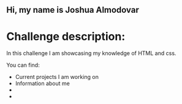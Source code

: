 
## Hi, my name is Joshua Almodovar

# Challenge description:
  In this challenge I am showcasing my knowledge of HTML and css.
  
  You can find:
  - Current projects I am working on 
  - Information about me
  - <placeholder> 
  - <placeholder>
  
